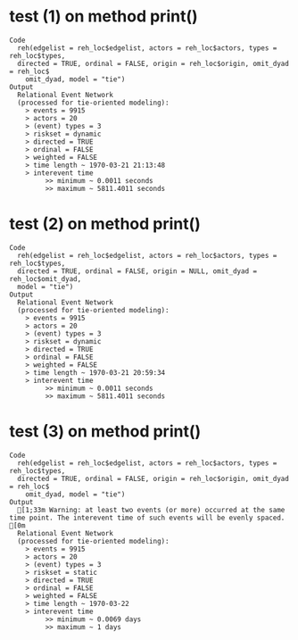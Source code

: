 # test (1) on method print()

    Code
      reh(edgelist = reh_loc$edgelist, actors = reh_loc$actors, types = reh_loc$types,
      directed = TRUE, ordinal = FALSE, origin = reh_loc$origin, omit_dyad = reh_loc$
        omit_dyad, model = "tie")
    Output
      Relational Event Network
      (processed for tie-oriented modeling):
      	> events = 9915
      	> actors = 20
      	> (event) types = 3
      	> riskset = dynamic
      	> directed = TRUE
      	> ordinal = FALSE
      	> weighted = FALSE
      	> time length ~ 1970-03-21 21:13:48 
      	> interevent time 
      		 >> minimum ~ 0.0011 seconds
      		 >> maximum ~ 5811.4011 seconds

# test (2) on method print()

    Code
      reh(edgelist = reh_loc$edgelist, actors = reh_loc$actors, types = reh_loc$types,
      directed = TRUE, ordinal = FALSE, origin = NULL, omit_dyad = reh_loc$omit_dyad,
      model = "tie")
    Output
      Relational Event Network
      (processed for tie-oriented modeling):
      	> events = 9915
      	> actors = 20
      	> (event) types = 3
      	> riskset = dynamic
      	> directed = TRUE
      	> ordinal = FALSE
      	> weighted = FALSE
      	> time length ~ 1970-03-21 20:59:34 
      	> interevent time 
      		 >> minimum ~ 0.0011 seconds
      		 >> maximum ~ 5811.4011 seconds

# test (3) on method print()

    Code
      reh(edgelist = reh_loc$edgelist, actors = reh_loc$actors, types = reh_loc$types,
      directed = TRUE, ordinal = FALSE, origin = reh_loc$origin, omit_dyad = reh_loc$
        omit_dyad, model = "tie")
    Output
      [1;33m Warning: at least two events (or more) occurred at the same time point. The interevent time of such events will be evenly spaced. [0m
      Relational Event Network
      (processed for tie-oriented modeling):
      	> events = 9915
      	> actors = 20
      	> (event) types = 3
      	> riskset = static
      	> directed = TRUE
      	> ordinal = FALSE
      	> weighted = FALSE
      	> time length ~ 1970-03-22 
      	> interevent time 
      		 >> minimum ~ 0.0069 days
      		 >> maximum ~ 1 days


